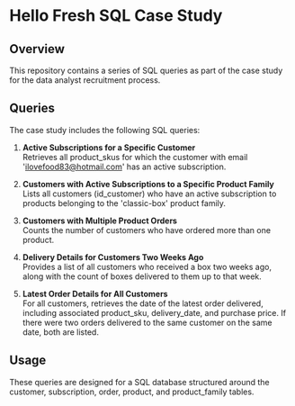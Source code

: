 # Hello Fresh SQL Case Study

## Overview
This repository contains a series of SQL queries as part of the case study for the data analyst recruitment process. 

## Queries
The case study includes the following SQL queries:

1. **Active Subscriptions for a Specific Customer**  
   Retrieves all product_skus for which the customer with email 'ilovefood83@hotmail.com' has an active subscription.

2. **Customers with Active Subscriptions to a Specific Product Family**  
   Lists all customers (id_customer) who have an active subscription to products belonging to the 'classic-box' product family.

3. **Customers with Multiple Product Orders**  
   Counts the number of customers who have ordered more than one product.

4. **Delivery Details for Customers Two Weeks Ago**  
   Provides a list of all customers who received a box two weeks ago, along with the count of boxes delivered to them up to that week.

5. **Latest Order Details for All Customers**  
   For all customers, retrieves the date of the latest order delivered, including associated product_sku, delivery_date, and purchase price. If there were two orders delivered to the same customer on the same date, both are listed.

## Usage
These queries are designed for a SQL database structured around the customer, subscription, order, product, and product_family tables. 




